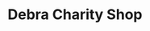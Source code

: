 ---
title: "Debra Charity Shop"
url: /edinburgh/debra-charity-shop-deanhaugh-street/
shop: charity
---